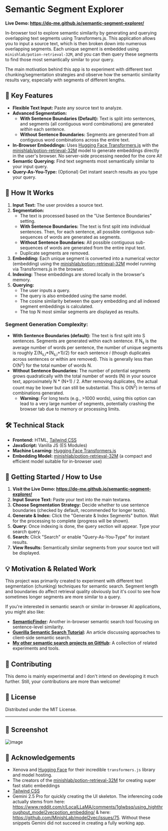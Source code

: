 # Semantic Segment Explorer

**Live Demo: https://do-me.github.io/semantic-segment-explorer/**

In-browser tool to explore semantic similarity by generating and querying overlapping text segments using Transformers.js. This application allows you to input a source text, which is then broken down into numerous overlapping segments. Each unique segment is embedded using `minishlab/potion-retrieval-32M`, and you can then query these segments to find those most semantically similar to your query.

The main motivation behind this app is to experiment with different text chunking/segmentation strategies and observe how the semantic similarity results vary, especially with segments of different lengths.

## 📑 Key Features

*   **Flexible Text Input:** Paste any source text to analyze.
*   **Advanced Segmentation:**
    *   **With Sentence Boundaries (Default):** Text is split into sentences, and segments (all contiguous word combinations) are generated *within* each sentence.
    *   **Without Sentence Boundaries:** Segments are generated from all contiguous word combinations across the entire text.
*   **In-Browser Embeddings:** Uses [Hugging Face Transformers.js](https://github.com/huggingface/transformers.js/) with the [minishlab/potion-retrieval-32M](https://huggingface.co/minishlab/potion-retrieval-32M) model to generate embeddings directly in the user's browser. No server-side processing needed for the core AI!
*   **Semantic Querying:** Find text segments most semantically similar to your input query.
*   **Query-As-You-Type:** (Optional) Get instant search results as you type your query.

## 🤔 How It Works

1.  **Input Text:** The user provides a source text.
2.  **Segmentation:**
    *   The text is processed based on the "Use Sentence Boundaries" setting.
    *   **With Sentence Boundaries:** The text is first split into individual sentences. Then, for each sentence, all possible contiguous sub-sequences of words are generated as segments.
    *   **Without Sentence Boundaries:** All possible contiguous sub-sequences of words are generated from the entire input text.
    *   Duplicate segments are removed.
3.  **Embedding:** Each unique segment is converted into a numerical vector (embedding) using the [minishlab/potion-retrieval-32M](https://huggingface.co/minishlab/potion-retrieval-32M) model running via Transformers.js in the browser.
4.  **Indexing:** These embeddings are stored locally in the browser's memory.
5.  **Querying:**
    *   The user inputs a query.
    *   The query is also embedded using the same model.
    *   The cosine similarity between the query embedding and all indexed segment embeddings is calculated.
    *   The top N most similar segments are displayed as results.

### Segment Generation Complexity:

*   **With Sentence Boundaries (default):** The text is first split into S sentences. Segments are generated within each sentence. If N<sub>s</sub> is the average number of words per sentence, the number of unique segments is roughly Σ(N<sub>s,i</sub>\*(N<sub>s,i</sub>+1)/2) for each sentence *i* (though duplicates across sentences or within are removed). This is generally less than O(N<sup>2</sup>) for the total number of words N.
*   **Without Sentence Boundaries:** The number of potential segments grows quadratically with the total number of words (N) in your source text, approximately N \* (N+1) / 2. After removing duplicates, the actual count may be lower but can still be substantial. This is O(N<sup>2</sup>) in terms of combinations generated.
    *   **Warning:** For long texts (e.g., >1000 words), using this option can lead to a very large number of segments, potentially crashing the browser tab due to memory or processing limits.

## 🛠️ Technical Stack

*   **Frontend:** HTML, [Tailwind CSS](https://tailwindcss.com/)
*   **JavaScript:** Vanilla JS (ES Modules)
*   **Machine Learning:** [Hugging Face Transformers.js](https://huggingface.co/docs/transformers.js)
*   **Embedding Model:** [minishlab/potion-retrieval-32M](https://huggingface.co/minishlab/potion-retrieval-32M) (a compact and efficient model suitable for in-browser use)

## 🚀 Getting Started / How to Use

1.  **Visit the Live Demo: https://do-me.github.io/semantic-segment-explorer/**
2.  **Input Source Text:** Paste your text into the main textarea.
3.  **Choose Segmentation Strategy:** Decide whether to use sentence boundaries (checked by default, recommended for longer texts).
4.  **Generate & Index:** Click the "Generate & Index Segments" button. Wait for the processing to complete (progress will be shown).
5.  **Query:** Once indexing is done, the query section will appear. Type your search query.
6.  **Search:** Click "Search" or enable "Query-As-You-Type" for instant results.
7.  **View Results:** Semantically similar segments from your source text will be displayed.

## 💡 Motivation & Related Work

This project was primarily created to experiment with different text segmentation (chunking) techniques for semantic search. Segment length and boundaries do affect retrieval quality obviously but it's cool to see how sometimes longer segments are more similar to a query.

If you're interested in semantic search or similar in-browser AI applications, you might also like:

*   **[SemanticFinder](https://do-me.github.io/SemanticFinder/):** Another in-browser semantic search tool focusing on sentence-level similarity.
*   **[Guerilla Semantic Search Tutorial](https://geo.rocks/post/semantic-search-tutorial/#foreword-guerilla-semantic-search):** An article discussing approaches to client-side semantic search.
*   **[My other semantic search projects on GitHub](https://github.com/do-me?tab=repositories&q=semantic&type=&language=&sort=):** A collection of related experiments and tools.

## 🤝 Contributing

This demo is mainly experimental and I don't intend on developing it much further. Still, your contributions are more than welcome! 

## 📜 License

Distributed under the MIT License.

---

## 📸 Screenshot

![image](https://github.com/user-attachments/assets/eff24e35-1ea1-4cf6-bf6b-aabf1815430f)


## 🙏 Acknowledgements

*   Xenova and [Hugging Face](https://huggingface.co/) for their incredible `transformers.js` library and model hosting.
*   The creators of the [minishlab/potion-retrieval-32M](https://huggingface.co/minishlab/potion-retrieval-32M) for creating super fast static embeddings
*   [Tailwind CSS](https://tailwindcss.com/)
*   Gemini 2.5 Pro for quickly creating the UI skeleton. The inferencing code actually stems from here: https://www.reddit.com/r/LocalLLaMA/comments/1glwbsq/using_highthroughput_model2vecpotion_embedding/ & here: https://github.com/MinishLab/model2vec/issues/75. Without these snippets Gemini did not succeed in creating a fully working app.
